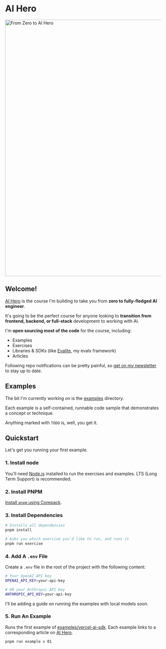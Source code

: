 # AI Hero

<a href="https://aihero.dev"><img width="830" alt="From Zero to AI Hero" src="https://github.com/user-attachments/assets/930f3e81-981f-48ec-a1b0-8ff77568c34c" /></a>

## Welcome!

[AI Hero](https://www.aihero.dev/) is the course I'm building to take you from **zero to fully-fledged AI engineer**.

It's going to be the perfect course for anyone looking to **transition from frontend, backend, or full-stack** development to working with AI.

I'm **open sourcing most of the code** for the course, including:

- Examples
- Exercises
- Libraries & SDKs (like [Evalite](https://www.evalite.dev/), my evals framework)
- Articles

Following repo notifications can be pretty painful, so [get on my newsletter](https://aihero.dev) to stay up to date.

## Examples

The bit I'm currently working on is the [examples](./examples/) directory.

Each example is a self-contained, runnable code sample that demonstrates a concept or technique.

Anything marked with `TODO` is, well, you get it.

## Quickstart

Let's get you running your first example.

### 1. Install node

You'll need [Node.js](https://nodejs.org/en/download) installed to run the exercises and examples. LTS (Long Term Support) is recommended.

### 2. Install PNPM

[Install `pnpm` using Corepack](https://pnpm.io/installation#using-corepack).

### 3. Install Dependencies

```sh
# Installs all dependencies
pnpm install

# Asks you which exercise you'd like to run, and runs it
pnpm run exercise
```

### 4. Add A `.env` File

Create a `.env` file in the root of the project with the following content:

```sh
# Your OpenAI API key
OPENAI_API_KEY=your-api-key

# OR your Anthropic API key
ANTHROPIC_API_KEY=your-api-key
```

I'll be adding a guide on running the examples with local models soon.

### 5. Run An Example

Runs the first example of [examples/vercel-ai-sdk](./examples/vercel-ai-sdk/). Each example links to a corresponding article on [AI Hero](https://www.aihero.dev/).

```bash
pnpm run example v 01
```
